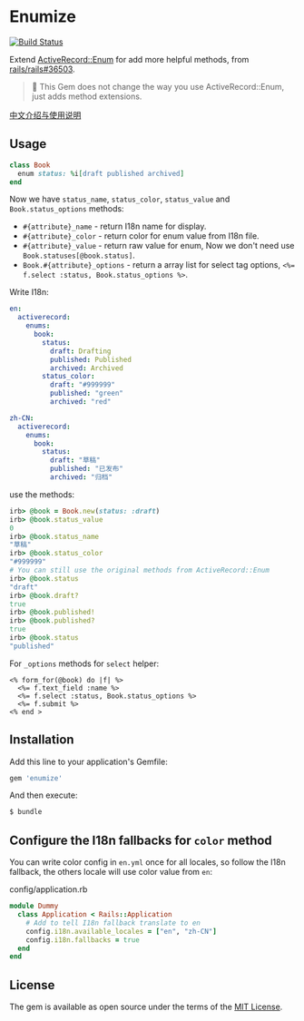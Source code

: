 # Enumize

[![Build Status](https://travis-ci.org/huacnlee/enumize.svg?branch=master)](https://travis-ci.org/huacnlee/enumize)

Extend [ActiveRecord::Enum](https://api.rubyonrails.org/classes/ActiveRecord/Enum.html) for add more helpful methods, from [rails/rails#36503](https://github.com/rails/rails/pull/36503).

> 🚨 This Gem does not change the way you use ActiveRecord::Enum, just adds method extensions.

[中文介绍与使用说明](https://ruby-china.org/topics/38728)

## Usage

```rb
class Book
  enum status: %i[draft published archived]
end
```

Now we have `status_name`, `status_color`, `status_value` and `Book.status_options` methods:

- `#{attribute}_name` - return I18n name for display.
- `#{attribute}_color` - return color for enum value from I18n file.
- `#{attribute}_value` - return raw value for enum, Now we don't need use `Book.statuses[@book.status]`.
- `Book.#{attribute}_options` - return a array list for select tag options, `<%= f.select :status, Book.status_options %>`.

Write I18n:

```yml
en:
  activerecord:
    enums:
      book:
        status:
          draft: Drafting
          published: Published
          archived: Archived
        status_color:
          draft: "#999999"
          published: "green"
          archived: "red"

zh-CN:
  activerecord:
    enums:
      book:
        status:
          draft: "草稿"
          published: "已发布"
          archived: "归档"
```

use the methods:

```rb
irb> @book = Book.new(status: :draft)
irb> @book.status_value
0
irb> @book.status_name
"草稿"
irb> @book.status_color
"#999999"
# You can still use the original methods from ActiveRecord::Enum
irb> @book.status
"draft"
irb> @book.draft?
true
irb> @book.published!
irb> @book.published?
true
irb> @book.status
"published"
```

For `_options` methods for `select` helper:

```erb
<% form_for(@book) do |f| %>
  <%= f.text_field :name %>
  <%= f.select :status, Book.status_options %>
  <%= f.submit %>
<% end >
```

## Installation

Add this line to your application's Gemfile:

```ruby
gem 'enumize'
```

And then execute:
```bash
$ bundle
```

## Configure the I18n fallbacks for `color` method

You can write color config in `en.yml` once for all locales, so follow the I18n fallback, the others locale will
use color value from `en`:

config/application.rb

```rb
module Dummy
  class Application < Rails::Application
    # Add to tell I18n fallback translate to en
    config.i18n.available_locales = ["en", "zh-CN"]
    config.i18n.fallbacks = true
  end
end
````

## License

The gem is available as open source under the terms of the [MIT License](https://opensource.org/licenses/MIT).
